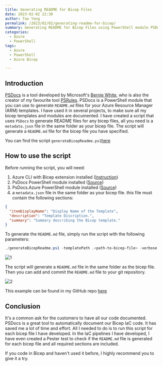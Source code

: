 ```yaml
---
title: Generating README for Bicep Files
date: 2023-02-02 22:30
author: Tao Yang
permalink: /2023/02/02/generating-readme-for-bicep/
summary: Generating README for Bicep Files using PowerShell module PSDocs
categories:
  - Azure
  - PowerShell
tags:
  - Azure
  - PowerShell
  - Azure Bicep

---
```


## Introduction

[PSDocs](https://github.com/microsoft/PSDocs) is a tool developed by Microsoft's [Bernie White](https://github.com/BernieWhite), who is also the creator of my favourite tool [PSRules](https://github.com/microsoft/PSRule). PSDocs is a PowerShell module that you can use to generate `README.md` files for your Azure Resource Manager (ARM) templates. I have used it in several projects, to make sure all my bicep templates and modules are documented. I have created a script that uses `PSDocs` to generate README files for any bicep files, all you need is a `metadata.json` file in the same folder as your bicep file. The script will generate a `README.md` file for the bicep file you have specified.

You can find the script `generateBicepReadme.ps1`[here](https://github.com/tyconsulting/BlogPosts/blob/master/Scripts/psDocs/generateBicepReadme.ps1)

## How to use the script

Before running the script, you will need:

1. Azure CLI with Bicep extension installed ([Instruction](https://learn.microsoft.com/en-us/cli/azure/bicep?view=azure-cli-latest#az-bicep-install))
2. PsDocs PowerShell module installed ([Source](https://www.powershellgallery.com/packages/PSDocs/0.9.0))
3. PsDocs.Azure PowerShell module installed ([Source](https://www.powershellgallery.com/packages/PSDocs.Azure/0.3.0))
4. a `metadata.json` file in the same folder as your bicep file. this file must contain the following sections:

```json
{
  "itemDisplayName": "Display Name of the Template",
  "description": "Template Discription.",
  "summary": "Summary describing the Bicep template."
}
```

To generate the `README.md` file, simply run the script with the following parameters:

```PowerShell
./generateBicepReadme.ps1 -templatePath .<path-to-bicep-file> -verbose
```

![1](../../../../assets/images/2023/02/psdocs-01.jpg)

The script will generate a `README.md` file in the same folder as the bicep file. Then you can add and commit the `README.md` file to your git repository.

![2](../../../../assets/images/2023/02/psdocs-02.jpg)

This example can be found in my GitHub repo [here](https://github.com/tyconsulting/BlogPosts/tree/master/Azure-Bicep/vnet-isolated-cloud-shell)

## Conclusion

It's a common ask for the customers to have all our code documented. PSDocs is a great tool to automatically document our Bicep IaC code. It has saved me a lot of time and effort. All I needed to do is to run this script for each bicep file I have developed. In the IaC pipelines I have developed, I have even created a Pester test to check if the `README.md` file is generated for each bicep file and all required sections are included.

If you code in Bicep and haven't used it before, I highly recommend you to give it a try.
